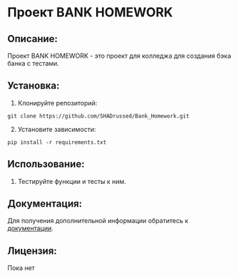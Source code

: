 # Проект BANK HOMEWORK

## Описание:

Проект BANK HOMEWORK - это проект для колледжа для создания бэка банка с тестами.

## Установка:

1. Клонируйте репозиторий:
```
git clone https://github.com/SHADrussed/Bank_Homework.git
```
2. Установите зависимости:
```
pip install -r requirements.txt
```
## Использование:

1. Тестируйте функции и тесты к ним.

## Документация:

Для получения дополнительной информации обратитесь к [документации](README.md).

## Лицензия:

Пока нет